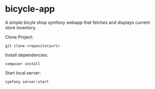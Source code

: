 # bicycle-app

A simple bicyle shop symfony webapp that fetches and displays current store inventory.

Clone Project:

```git clone <repositoryurl>```

Install dependencies:

```composer install```

Start local server:

```symfony server:start```
